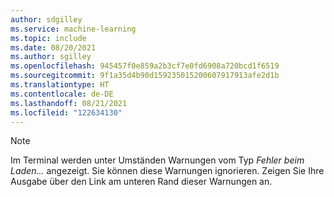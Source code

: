 ```yaml
---
author: sdgilley
ms.service: machine-learning
ms.topic: include
ms.date: 08/20/2021
ms.author: sgilley
ms.openlocfilehash: 945457f0e859a2b3cf7e0fd6908a720bcd1f6519
ms.sourcegitcommit: 9f1a35d4b90d159235015200607917913afe2d1b
ms.translationtype: HT
ms.contentlocale: de-DE
ms.lasthandoff: 08/21/2021
ms.locfileid: "122634130"
---
```

> [!NOTE]
> Im Terminal werden unter Umständen Warnungen vom Typ *Fehler beim Laden...* angezeigt. Sie können diese Warnungen ignorieren. Zeigen Sie Ihre Ausgabe über den Link am unteren Rand dieser Warnungen an.